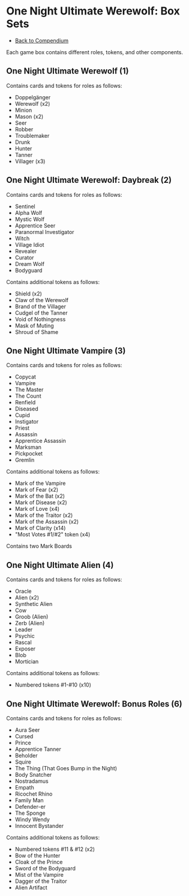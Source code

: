 # One Night Ultimate Werewolf: Box Sets

- [Back to Compendium](/#/view/view/werewolf~compendium)

Each game box contains different roles, tokens, and other components.

## One Night Ultimate Werewolf (1)

Contains cards and tokens for roles as follows:

- Doppelgänger
- Werewolf (x2)
- Minion
- Mason (x2)
- Seer
- Robber
- Troublemaker
- Drunk
- Hunter
- Tanner
- Villager (x3)

## One Night Ultimate Werewolf: Daybreak (2)

Contains cards and tokens for roles as follows:

- Sentinel
- Alpha Wolf
- Mystic Wolf
- Apprentice Seer
- Paranormal Investigator
- Witch
- Village Idiot
- Revealer
- Curator
- Dream Wolf
- Bodyguard

Contains additional tokens as follows:

- Shield (x2)
- Claw of the Werewolf
- Brand of the Villager
- Cudgel of the Tanner
- Void of Nothingness
- Mask of Muting
- Shroud of Shame

## One Night Ultimate Vampire (3)

Contains cards and tokens for roles as follows:

- Copycat
- Vampire
- The Master
- The Count
- Renfield
- Diseased
- Cupid
- Instigator
- Priest
- Assassin
- Apprentice Assassin
- Marksman
- Pickpocket
- Gremlin

Contains additional tokens as follows:

- Mark of the Vampire
- Mark of Fear (x2)
- Mark of the Bat (x2)
- Mark of Disease (x2)
- Mark of Love (x4)
- Mark of the Traitor (x2)
- Mark of the Assassin (x2)
- Mark of Clarity (x14)
- "Most Votes #1/#2" token (x4)

Contains two Mark Boards

## One Night Ultimate Alien (4)

Contains cards and tokens for roles as follows:

- Oracle
- Alien (x2)
- Synthetic Alien
- Cow
- Groob (Alien)
- Zerb (Alien)
- Leader
- Psychic
- Rascal
- Exposer
- Blob
- Mortician

Contains additional tokens as follows:

- Numbered tokens #1-#10 (x10)

## One Night Ultimate Werewolf: Bonus Roles (6)

Contains cards and tokens for roles as follows:

- Aura Seer
- Cursed
- Prince
- Apprentice Tanner
- Beholder
- Squire
- The Thing (That Goes Bump in the Night)
- Body Snatcher
- Nostradamus
- Empath
- Ricochet Rhino
- Family Man
- Defender-er
- The Sponge
- Windy Wendy
- Innocent Bystander

Contains additional tokens as follows:

- Numbered tokens #11 & #12 (x2)
- Bow of the Hunter
- Cloak of the Prince
- Sword of the Bodyguard
- Mist of the Vampire
- Dagger of the Traitor
- Alien Artifact
